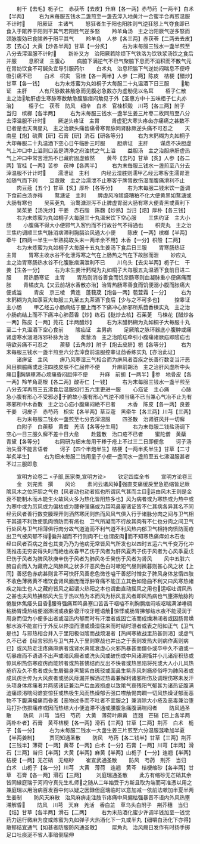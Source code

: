 <!-- { "loadSidebar": true } -->
　　射干【去毛】栀子仁　赤茯苓【去皮】升麻【各一两】赤芍药【一两半】白术【半两】
　　右为末毎服五钱水二盏煎至一盏去滓入地黄汁一合蜜半合再煎温服不计时
　　阳厥证　主诸气
　　怒狂者生于阳也阳胜则气逆狂怒上气夺食即已食入于隂养于阳则平其气若阳胜气逆多怒
　　羚羊角汤　主之治阳厥气逆多怒而颈脉腹効已食隂养于阳平其气
　　羚羊角　人参【各三两】赤茯苓【二两去去皮】志【去心】大黄【炒各半两】甘草【一分炙】
　　右为末毎服三钱水一盏半煎至八分去滓温服不计时
　　新补又方　治阳厥若除烦下气铁洛为饮铁浆汤饮之食后并服
　　息积证　主腹心
　　病脇下满逆气不已气聚脇下息而不消积而不散气元在胃妨饮食不可鍼灸宜导引服药尔
　　白术丸　治息积脇下气逆妨闷喘息不便呼吸引痛不已
　　白术　枳实　官桂【各一两半】人参【二两】陈皮　桔梗【醋炒】甘草【各一钱】
　　右为末炼蜜为丸如桐子大每服二十丸温酒下日三服
　　觔证　主肝
　　人有尺脉数甚觔急而见腹必急数亦为虚觔见以名耳
　　栢子仁散　主之治觔肝虚生寒脉寒数觔急腹脇痞闷觔见于外【圣惠方中十五味栢子仁丸亦治】
　　栢子仁　茯苓　防风　细辛　白术　官桂枳殻　川芎【各三两】附子　当归　槟榔【各半两】
　　右为末毎服三钱水一盏半生姜三片枣二枚同煎至八分去滓温服不计时
　　厥逆头疼证　主胃
　　肾虚犯大寒头疼齿亦痛痛之甚数不已者是也天南星丸　主之治厥头痛齿痛骨寒胃脉同肾脉厥逆头痛不可忍之
　　天南星【炮】硫黄【研】石膏【研】消石【研各等分】
　　右为末麫糊为丸如桐子大却毎服二十丸温酒下空心日午临卧三时服
　　胆痹证　主肝
　　谋虑不决胆虚气上冲口中上溢则口苦是清浄之府浊扰之气上溢
　　益胆汤　主之治胆痹肝虚热气上冲口中常苦泄热不已藏府固虚致然
　　黄芩【去朽】甘草【炙】人参【各二两】官桂【一两】苦参　茯神【各两半】
　　右为末毎服三钱水一盏煎至八分去滓温服不计计时
　　濡泄证　主利
　　内经云湿胜则濡甲乙经云寒客生濡胃泄如随气而下利
　　豆蔲散　主之治濡泄不止寒客于脾胃故伤湿而腹痛滑利不止
　　肉豆蔲【五个】甘草【炙】厚朴【各等分】
　　右为末毎服二钱米饮一盏调下食前白汤亦得
　　鹜溏证　主利
　　脾虚风冷隂盛糟粕不化大便黄黑如鹜溏或大肠有寒也
　　吴茱茰丸　治鹜溏泄泻不止脾虚胃弱大肠有寒大便青黑或黄利下
　　吴茱茰【汤洗炒】干姜　赤石脂　陈麴【炒熟】当归【焙】厚朴【各三钱】
　　右为末炼蜜为丸如桐子大毎服三十丸温米饮下空心服
　　三焦约证　主大小肠
　　小腹痛不得大小便邪气入客约而不行故谷气不得通也
　　枳壳丸　主之治三焦约调顺三焦气脉消痞滞利胸膈治风通大小便
　　陈皮【一两】槟榔【半两】牵牛【四两一半生一半熟捣取头末一两半余不用】木香【一分】枳殻【二两】
　　右为末炼蜜为丸如桐子大毎服十五丸生姜汤下食后日三服
　　胃寒肠热证　主胃
　　胃寒主收水谷不化泄泻寒之气在上肠热之气在下故胀而泄
　　妙应丸　主之治胃寒肠热水谷不化腹胀痞满泄利不已
　　川乌头【去尖半两】栀子仁　干姜【生各一分】
　　右为末生姜汁麫糊为丸如桐子大毎服五丸温酒下食前日进二服
　　胃热肠寒证　主胃
　　胃热则消谷善食而饥奈肠寒则血凝脉重小便痛痛而胀
　　青橘皮丸【又云前胡水香散亦治】治胃热肠寒善食而饥便溺小腹而胀痛大便或澁
　　青皮　京三棱　黄连　蓬莪荗【炮各一两】苞荳霜【一分】
　　右为末麫糊为丸如菉豆大毎服三丸至五丸茶酒下食后【少与之不可多也】
　　控睾证　主小肠
　　甲乙经云小肠病结于腰上而不下痛冲心肺邪所系茴香楝实丸　主之治小肠病结上而不下痛冲心肺茴香【炒】练石【麸炒去核】石茱茰　马楝花【醋炒各一两】陈皮【一两】芫花【半两醋炒】
　　右为末醋麫糊为丸如桐子大毎服十丸至二十丸温酒下空心食前
　　隂疝证　主男病
　　足厥隂之脉环器底小腹肿或痛肾虚寒水涸渇泻邪补脉为治
　　蒺藜汤　主之治隂疝牵引小腹痛诸厥疝即隂疝也嘻欲劳痛不可忍之
　　蒺藜【去角炒】附子【炮去皮脐】栀【各等分】
　　右为末毎服三钱水一盏半煎至六分去滓食前温服控睾证茴香练实丸【亦治此证】
　　诸痹证　主风
　　痹乃风寒湿三气相合而为痹风者百疾之长善行数变当汗恶风目膶脇痛或走注四肢皮肤不仁屈伸不便
　　升麻前胡汤　主之治肝风虚所中头痛目胸膈壅滞心烦痛昏闷屈伸不便
　　升麻　前胡【一两半】参　地骨皮【各一两】羚羊角葛根【各二两】酸枣仁【一钱】
　　右为末毎服三钱水一盏半煎至八分去滓再煎三五沸食后温服如行五六里更进一服
　　心疝证　主心痛
　　心脉急小腹有形心不受邪必于腑故小腹有形心气逆不顺当痛不已当兼心气冶不止为有寒邪所中木香散　主之治心疝小腹痛闷絶不已者
　　木香　陈皮【各一两】良姜　干姜　诃皮子　赤芍药　枳实【各半两】草豆蔲　黑牵牛【各三两】川芎【三两】
　　右为末毎服二钱水一盏煎至七分去滓温服
　　四圣散　治肾脏风并一切癣
　　白附子　白蒺藜　黄耆　羌活【各等分生用】
　　右为末毎服二钱盐汤调下空心一日三服久癣不差十日大愈
　　赴筵散　治口疮不已者
　　蜜陀僧　黄蘗　青黛【各等分】
　　右同研为细末毎用干糁于疮上不过三二日即便愈
　　诃子汤　治失音不能言语者
　　诃子【四个半炮半生】桔梗【一两半炙半生】甘草【二寸半炙半生】
　　右为细末毎服二钱用童子小便一盏同水一盏煎至五七沸温服甚者不过三服即愈



　　宣明方论卷二
<子部,医家类,宣明方论>
　　钦定四库全书
　　宣明方论卷三
　　金　刘完素　撰
　　风论
　　素问云诸风掉强直支痛缓戾里急筋缩皆足厥隂风木之位肝胆之气也【风者动也动者摇也所谓风气甚而主目运由风木王则是金衰不能制木而木能生火故风火多为热化皆阳热多也】风为病者或为寒热或为热中或为寒中或为厉风或为偏枯或为腰脊强痛或为耳鸣鼻塞诸证皆不仁其病各异其名不同　经云风者善行数变腠理开则洒然寒闭则热而风风气俱入行于诸脉分肉之间与卫气相干其道不利致使肌肉愤防而有疡也　卫气所凝而不行故其肉有不仁也分肉之间卫气行处风与卫气相薄俱行肉分故气道澁而不利气道不利风热内郁卫气相持肉愤防而疮出卫气被风郁不得徧升凝而不行则肉不仁也谓皮肉而不知寒热痛痒如木石也　经曰风者百病之首也其变乃乃为他病无常皆风气所发也以四时五运六气千变万化冲荡推击无穷安得失时而絶也故春甲乙伤于风者为肝风夏丙子伤于风者为心风季夏戊巳伤于风者为脾风秋庚辛伤于风者为肺风冬壬癸伤于风者为肾风
　　风中五脏六腑自俞而入为藏府之风肺风之状多汗恶风色白时嗽短气昼则微暮则甚心风之状【上同】善怒色赤病甚则言不可快肝风善悲色微苍嗌干善怒时憎女子脾风身体怠惰四肢不收色薄微黄不嗜饮食肾风面庞而浮肿脊痛不能正立其色如隐曲不利又曰风寒热诸疾之始生也人之藏府皆风之起谓火热阳之本也谓曲直动摇风之用也运呕吐谓风热之甚也夫风热拂郁风大生于热以热为本而风为标风言风者即风热病也气壅滞觔脉拘倦肢体焦痿头目昏腰脊强痛耳鸣鼻塞口苦舌干咽嗌不利胸膈痞闷咳呕喘满涕唾稠粘肠胃燥热结便溺淋闭或夜卧寝汗咬牙睡语觔惊悸或肠胃拂郁结水夜不能浸润于周身而但为小便多出者或湿热内郁而时有汗泄者或因亡液而成燥淋闭者或因肠胃燥郁水液不能宣行于外反以停湿而泄或燥湿往来而时结时泄者或表之阳如正气【卫气是也】与邪热相合并入于里阳极似隂而战烦渴者【热间寒故战里热甚则渇】或虚气久不已者【经言邪热与卫气并入于里则寒战也并出之于表则发热大则病作离则病已】或风热走注疼痛麻痹者或肾水真隂衰虚心火邪热暴甚而僵仆或卒中久不语或一切暴瘖而不语语不出声或暗风癎者或洗头风或破伤或中风诸潮搐并小儿诸疳积热或惊风积热伤寒疫疠而能辨者或热甚怫结而反出不快者或热黑陷将死或大人小儿风热疮疥及久不愈者或头生屑徧身黑黧紫白斑驳或面鼻生紫赤风刺瘾疹俗呼为肺风者或成风疠世传为大风疾者或肠风痔漏并解酒过热毒兼解利诸邪所伤及调理伤寒未发汗头项身体疼痛者并两感诸证兼治产后血液损虚以致隂气衰残阳气郁甚为诸热证腹满澁痛烦渇喘闷谵妄惊狂或热极生风而热燥郁舌强口噤觔惕肉瞤一切风热燥证郁而恶物不下腹满樶痛而昏者【恶物过多而不吐者不宜服之】兼消除大小疮及恶毒兼治堕马打扑伤损痛疼或因而热结大小便澁滞不通或腰腹急痛腹满喘闷者
　　防风通圣散
　　防风　川芎　当归　芍药　大黄　薄荷叶麻黄　连翘　芒硝【已上各半两两朴朴者】石膏　黄芩桔梗【各一两】滑石【三两】甘草【二两】荆芥　白术　栀子【各一分】
　　右为末每服二钱水一大盏生姜三片煎至六分温服涎嗽加半夏【半两姜制】
　　贾同知通圣散
　　防风　芍药【各二钱半】甘草【三两】荆芥【三钱半】薄荷【一两】黄苓【一两】白术【一分】石膏【一两】川芎【半两】滑石【三两】当归【半两】大黄【半两】麻黄【半两】山栀子【一分】连翘【半两】桔梗【一两】无芒硝　无缩砂
　　崔宣武通圣散
　　防风　芍药　荆芥　当归　白术　山栀子【各一分】川芎　大黄　薄荷　连翘　黄芩　桔梗缩砂【各半两】甘草　石膏【各一两】滑石【三两】
　　刘庭瑞通圣散
　　此方有缩砂无芒硝其余皆同縁庭瑞于河间守真先生札师之随从二年始受于方斯且取为端而可准慿以用之兼庭瑞以用治病百发百中何以疑之因録但庭瑞临时以意加减一依前法嗽加半夏半两生姜制
　　防风天麻散　治风麻痹走注肢节疼痛中风偏枯强暴音不语内外风热壅滞解昏
　　防风　川芎　天麻　羌活　香白芷　草乌头白附子　荆芥穗　当归【焙】甘草【各半两】滑石【二两】
　　右为末热酒化蜜少许调半钱加至一钱觉药力运行微麻为度或炼蜜为丸如弹子大热酒化下一丸或半丸【细嚼白汤化下亦得】散郁结宜通气【如甚者防服防风通圣散】
　　犀角丸　治风癎日发作有时扬手掷足口吐痰涎不省人事暗倒屈伸
